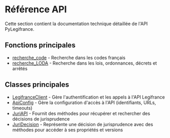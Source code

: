 # Référence API

Cette section contient la documentation technique détaillée de l'API PyLegifrance.


## Fonctions principales

- [recherche_code](fonctions/recherche_code.md) - Recherche dans les codes français
- [recherche_LODA](fonctions/recherche_loda.md) - Recherche dans les lois, ordonnances, décrets et arrêtés

## Classes principales

- [LegifranceClient](classes/legifrance_client.md) - Gère l'authentification et les appels à l'API Legifrance
- [ApiConfig](classes/api_config.md) - Gère la configuration d'accès à l'API (identifiants, URLs, timeouts)
- [JuriAPI](classes/juri_api.md) - Fournit des méthodes pour récupérer et rechercher des décisions de jurisprudence
- [JuriDecision](classes/juri_decision.md) - Représente une décision de jurisprudence avec des méthodes pour accéder à ses propriétés et versions
